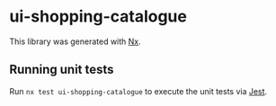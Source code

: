 # ui-shopping-catalogue

This library was generated with [Nx](https://nx.dev).

## Running unit tests

Run `nx test ui-shopping-catalogue` to execute the unit tests via [Jest](https://jestjs.io).
